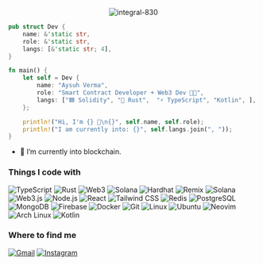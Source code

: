 <p align="center">
  <img src="https://komarev.com/ghpvc/?username=integral-830&label=Profile%20views&color=0e75b6&style=flat" alt="integral-830" style="display: inline-block;"/>
</p>


```rust
pub struct Dev {
    name: &'static str,
    role: &'static str,
    langs: [&'static str; 4],
}

fn main() {
    let self = Dev {
        name: "Aysuh Verma",
        role: "Smart Contract Developer + Web3 Dev 👩‍💻",
        langs: ["🟦 Solidity", "🦀 Rust",  "⚡ TypeScript", "Kotlin", ],
    };

    println!("Hi, I'm {} 👋\n{}", self.name, self.role);
    println!("I am currently into: {}", self.langs.join(", "));
}
```

- 🔗 I’m currently into blockchain.

### Things I code with

![TypeScript](https://img.shields.io/badge/-TypeScript-3178c6?style=flat-square&logo=typescript&logoColor=white)
![Rust](https://img.shields.io/badge/-Rust-000000?style=flat-square&logo=rust&logoColor=white)
![Web3](https://img.shields.io/badge/-Web3-3C3C3D?style=flat-square&logo=web3dotjs&logoColor=white)
![Solana](https://img.shields.io/badge/Solana-9945FF?logo=solana&logoColor=fff)
![Hardhat](https://img.shields.io/badge/-Hardhat-F9DC3E?style=flat-square&logo=hardhat&logoColor=black)
![Remix](https://img.shields.io/badge/-Remix-282C34?style=flat-square&logo=remix&logoColor=white)
![Solana](https://img.shields.io/badge/-Solana-00FFA3?style=flat-square&logo=solana&logoColor=black)
![Web3.js](https://img.shields.io/badge/-Web3.js-3C3C3D?style=flat-square&logo=ethereum&logoColor=white)
![Node.js](https://img.shields.io/badge/-Node.js-339933?style=flat-square&logo=node.js&logoColor=white)
![React](https://img.shields.io/badge/-React-61dafb?style=flat-square&logo=react&logoColor=black)
![Tailwind CSS](https://img.shields.io/badge/-Tailwind%20CSS-06b6d4?style=flat-square&logo=tailwind-css&logoColor=white)
![Redis](https://img.shields.io/badge/Redis-%23DD0031.svg?logo=redis&logoColor=white)
![PostgreSQL](https://img.shields.io/badge/-PostgreSQL-336791?style=flat-square&logo=postgresql&logoColor=white)
![MongoDB](https://img.shields.io/badge/-MongoDB-47A248?style=flat-square&logo=mongodb&logoColor=white)
![Firebase](https://img.shields.io/badge/-Firebase-FFCA28?style=flat-square&logo=firebase&logoColor=black)
![Docker](https://img.shields.io/badge/-Docker-2496ED?style=flat-square&logo=docker&logoColor=white)
![Git](https://img.shields.io/badge/-Git-F05032?style=flat-square&logo=git&logoColor=white)
![Linux](https://img.shields.io/badge/-Linux-FCC624?style=flat-square&logo=linux&logoColor=black)
![Ubuntu](https://img.shields.io/badge/-Ubuntu-E95420?style=flat-square&logo=ubuntu&logoColor=white)
![Neovim](https://img.shields.io/badge/Neovim-57A143?logo=neovim&logoColor=fff)
![Arch Linux](https://img.shields.io/badge/Arch%20Linux-1793D1?logo=arch-linux&logoColor=fff)
![Kotlin](https://img.shields.io/badge/Kotlin-%237F52FF.svg?logo=kotlin&logoColor=white)

### Where to find me

[![Gmail](https://img.shields.io/badge/-Gmail-D14836?style=flat-square&logo=gmail&logoColor=white)](mailto:andy.ayushverma@gmail.com)
[![Instagram](https://img.shields.io/badge/-Instagram-E4405F?style=flat-square&logo=instagram&logoColor=white)](https://instagram.com/_integra_30)
